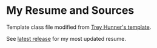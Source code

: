 # My Resume and Sources

Template class file modified from [Trey Hunner's template](https://www.latextemplates.com/template/medium-length-professional-cv).

See [latest release]([/releases/latest](https://github.com/liu2z2/resume/releases/latest)) for my most updated resume.